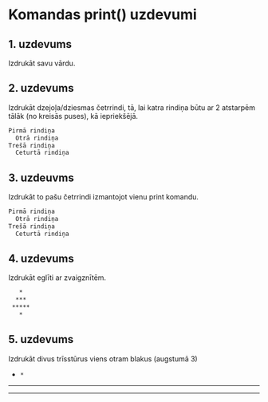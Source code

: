 # Komandas print() uzdevumi
## 1. uzdevums
Izdrukāt savu vārdu.

## 2. uzdevums
Izdrukāt dzejoļa/dziesmas četrrindi, tā, lai katra rindiņa būtu ar 2 atstarpēm tālāk (no kreisās puses), kā iepriekšējā.
```bash
Pirmā rindiņa
  Otrā rindiņa
Trešā rindiņa
  Ceturtā rindiņa
```
## 3. uzdeuvms
Izdrukāt to pašu četrrindi izmantojot vienu print komandu.
```bash
Pirmā rindiņa
  Otrā rindiņa
Trešā rindiņa
  Ceturtā rindiņa
```

## 4. uzdevums
Izdrukāt eglīti ar zvaigznītēm.
```bash
   *
  ***
 *****
   *
```

## 5. uzdevums
Izdrukāt divus trīsstūrus viens otram blakus (augstumā 3)
  *     *
 ***   ***
***** *****
